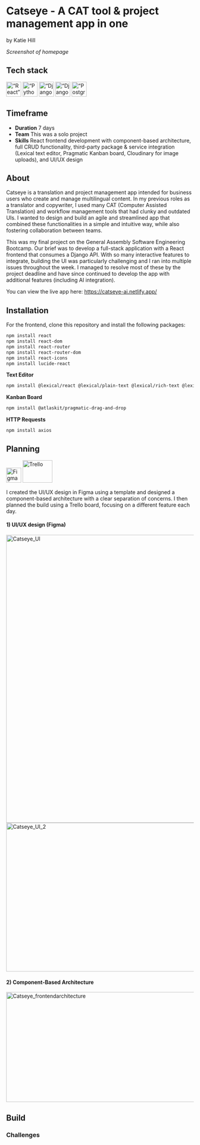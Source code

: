 # Catseye - A CAT tool & project management app in one
by Katie Hill 


*Screenshot of homepage*


## Tech stack

<img src="https://cdn.jsdelivr.net/gh/devicons/devicon@latest/icons/react/react-original-wordmark.svg"
  alt=“React” width="40" height="40" />
<img src="https://cdn.jsdelivr.net/gh/devicons/devicon@latest/icons/python/python-original-wordmark.svg"
  alt=“Python” width="40" height="40" />
<img src="https://cdn.jsdelivr.net/gh/devicons/devicon@latest/icons/django/django-plain.svg"
  alt=“Django” width="40" height="40" />
<img src="https://cdn.jsdelivr.net/gh/devicons/devicon@latest/icons/djangorest/djangorest-original-wordmark.svg"
  alt=“DjangoRESTFramework” width="40" height="40" />
<img src="https://cdn.jsdelivr.net/gh/devicons/devicon@latest/icons/postgresql/postgresql-plain-wordmark.svg"
alt=“PostgreSQL” width="40" height="40" />

## Timeframe

- **Duration** 7 days
- **Team** This was a solo project
- **Skills** React frontend development with component-based architecture, full CRUD functionality, third-party package & service integration (Lexical text editor, Pragmatic Kanban board, Cloudinary for image uploads), and UI/UX design

## About

Catseye is a translation and project management app intended for business users who create and manage multilingual content. In my previous roles as a translator and copywriter, I used many CAT (Computer Assisted Translation) and workflow management tools that had clunky and outdated UIs. I wanted to design and build an agile and streamlined app that combined these functionalities in a simple and intuitive way, while also fostering collaboration between teams.

This was my final project on the General Assembly Software Engineering Bootcamp. Our brief was to develop a full-stack application with a React frontend that consumes a Django API. With so many interactive features to integrate, building the UI was particularly challenging and I ran into multiple issues throughout the week. I managed to resolve most of these by the project deadline and have since continued to develop the app with additional features (including AI integration). 

You can view the live app here: https://catseye-ai.netlify.app/

## Installation


For the frontend, clone this repository and install the following packages: 


```bash
npm install react
npm install react-dom
npm install react-router
npm install react-router-dom
npm install react-icons
npm install lucide-react
```

**Text Editor**

```bash
npm install @lexical/react @lexical/plain-text @lexical/rich-text @lexical/utils
```

**Kanban Board**

```bash
npm install @atlaskit/pragmatic-drag-and-drop
```

**HTTP Requests**

```bash
npm install axios
```


## Planning 

<img src="https://cdn.jsdelivr.net/gh/devicons/devicon@latest/icons/figma/figma-original.svg" 
     alt="Figma" width="40" height="40"/>
<img src="https://cdn.jsdelivr.net/gh/devicons/devicon@latest/icons/trello/trello-plain-wordmark.svg" 
	alt="Trello" width="80" height="60" />

I created the UI/UX design in Figma using a template and designed a component-based architecture with a clear separation of concerns. I then planned the build using a Trello board, focusing on a different feature each day.

#### 1) UI/UX design (Figma)


<img width="1392" height="772" alt="Catseye_UI" src="https://github.com/user-attachments/assets/455c5194-cd42-47b4-b7f1-a47159e839b6" />

<img width="860" height="399" alt="Catseye_UI_2" src="https://github.com/user-attachments/assets/540871e4-fd39-47db-bd94-d66ad0a19d04" />


#### 2) Component-Based Architecture


<img width="630" height="295" alt="Catseye_frontendarchitecture" src="https://github.com/user-attachments/assets/c6c08c43-dcac-4a97-85fc-057d92492423" />


## Build







### Challenges



